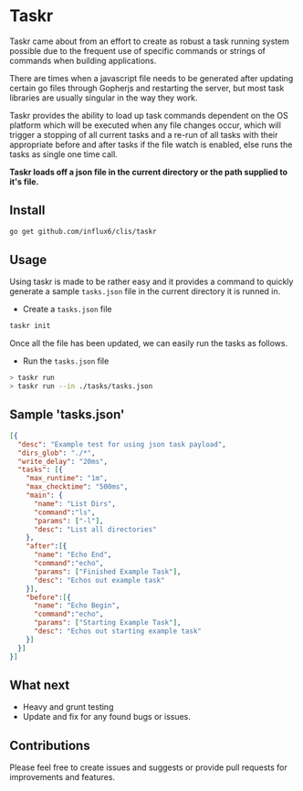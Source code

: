 Taskr
=====
Taskr came about from an effort to create as robust a task running system possible due to the frequent use of specific commands or strings of commands when building applications.

There are times when a javascript file needs to be generated after updating certain go files through Gopherjs and restarting the server, but most task libraries are usually singular in the way they work.

Taskr provides the ability to load up task commands dependent on the OS platform which will be executed when any file changes occur, which will trigger a stopping of all current tasks and a re-run of all tasks with their appropriate before and after tasks if the file watch is enabled, else runs the tasks as single one time call.

**Taskr loads off a json file in the current directory or the path supplied to it's file.**

## Install

```bash
go get github.com/influx6/clis/taskr
```

## Usage
Using taskr is made to be rather easy and it provides a command to quickly generate a sample `tasks.json` file in the current directory it is runned in.

- Create a `tasks.json` file

```bash
taskr init
```

Once all the file has been updated, we can easily run the tasks as follows.

- Run the `tasks.json` file

```bash
> taskr run
> taskr run --in ./tasks/tasks.json
```

## Sample 'tasks.json'

```json
[{
  "desc": "Example test for using json task payload",
  "dirs_glob": "./*",
  "write_delay": "20ms",
  "tasks": [{
    "max_runtime": "1m",
    "max_checktime": "500ms",
    "main": {
      "name": "List Dirs",
      "command":"ls",
      "params": ["-l"],
      "desc": "List all directories"
    },
    "after":[{
      "name": "Echo End",
      "command":"echo",
      "params": ["Finished Example Task"],
      "desc": "Echos out example task"
    }],
    "before":[{
      "name": "Echo Begin",
      "command":"echo",
      "params": ["Starting Example Task"],
      "desc": "Echos out starting example task"
    }]
  }]
}]
```

## What next

- Heavy and grunt testing
- Update and fix for any found bugs or issues.


## Contributions
Please feel free to create issues and suggests or provide pull requests for improvements and features.
